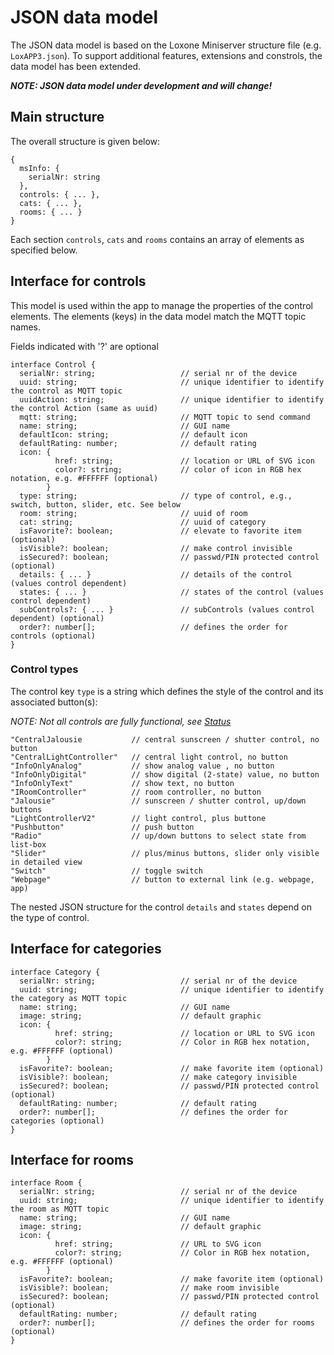 # JSON data model

The JSON data model is based on the Loxone Miniserver structure file (e.g. `LoxAPP3.json`). To support additional features, extensions and constrols, the data model has been extended.

**_NOTE: JSON data model under development and will change!_**

## Main structure

The overall structure is given below:

```
{
  msInfo: {
    serialNr: string
  },
  controls: { ... },
  cats: { ... },
  rooms: { ... }
}
```

Each section `controls`, `cats` and `rooms` contains an array of elements as specified below.

## Interface for controls

This model is used within the app to manage the properties of the control elements. The elements (keys) in the data model match the MQTT topic names.

Fields indicated with '?' are optional

```
interface Control {
  serialNr: string;                   // serial nr of the device
  uuid: string;                       // unique identifier to identify the control as MQTT topic
  uuidAction: string;                 // unique identifier to identify the control Action (same as uuid)
  mqtt: string;                       // MQTT topic to send command
  name: string;                       // GUI name
  defaultIcon: string;                // default icon
  defaultRating: number;              // default rating
  icon: {
          href: string;               // location or URL of SVG icon
          color?: string;             // color of icon in RGB hex notation, e.g. #FFFFFF (optional)
        }
  type: string;                       // type of control, e.g., switch, button, slider, etc. See below
  room: string;                       // uuid of room
  cat: string;                        // uuid of category
  isFavorite?: boolean;               // elevate to favorite item (optional)
  isVisible?: boolean;                // make control invisible
  isSecured?: boolean;                // passwd/PIN protected control (optional)
  details: { ... }                    // details of the control (values control dependent)
  states: { ... }                     // states of the control (values control dependent)
  subControls?: { ... }               // subControls (values control dependent) (optional)
  order?: number[];                   // defines the order for controls (optional)
}
```

### Control types

The control key `type` is a string which defines the style of the control and its associated button(s):

*NOTE: Not all controls are fully functional, see [Status](https://github.com/nufke/loxberrypwa/wiki/Status)*

```
"CentralJalousie           // central sunscreen / shutter control, no button
"CentralLightController"   // central light control, no button
"InfoOnlyAnalog"           // show analog value , no button
"InfoOnlyDigital"          // show digital (2-state) value, no button
"InfoOnlyText"             // show text, no button
"IRoomController"          // room controller, no button
"Jalousie"                 // sunscreen / shutter control, up/down buttons
"LightControllerV2"        // light control, plus buttone
"Pushbutton"               // push button
"Radio"                    // up/down buttons to select state from list-box
"Slider"                   // plus/minus buttons, slider only visible in detailed view
"Switch"                   // toggle switch
"Webpage"                  // button to external link (e.g. webpage, app)
```

The nested JSON structure for the control `details` and `states` depend on the type of control.

## Interface for categories

```
interface Category {
  serialNr: string;                   // serial nr of the device
  uuid: string;                       // unique identifier to identify the category as MQTT topic
  name: string;                       // GUI name
  image: string;                      // default graphic
  icon: {
          href: string;               // location or URL to SVG icon
          color?: string;             // Color in RGB hex notation, e.g. #FFFFFF (optional)
        }
  isFavorite?: boolean;               // make favorite item (optional)
  isVisible?: boolean;                // make category invisible
  isSecured?: boolean;                // passwd/PIN protected control (optional)
  defaultRating: number;              // default rating
  order?: number[];                   // defines the order for categories (optional)
}
```

## Interface for rooms

```
interface Room {
  serialNr: string;                   // serial nr of the device
  uuid: string;                       // unique identifier to identify the room as MQTT topic
  name: string;                       // GUI name
  image: string;                      // default graphic
  icon: {
          href: string;               // URL to SVG icon
          color?: string;             // Color in RGB hex notation, e.g. #FFFFFF (optional)
        }
  isFavorite?: boolean;               // make favorite item (optional)
  isVisible?: boolean;                // make room invisible
  isSecured?: boolean;                // passwd/PIN protected control (optional)
  defaultRating: number;              // default rating
  order?: number[];                   // defines the order for rooms (optional)
}
```
